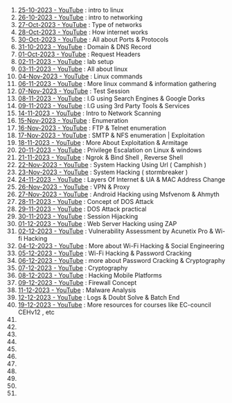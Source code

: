 1. [25-10-2023 - YouTube](https://www.youtube.com/watch?v=0n7tpU5Mkis) : intro to linux 
2. [26-10-2023 - YouTube](https://www.youtube.com/watch?v=J8NCr6owlEM) : intro to networking
3. [27-Oct-2023 - YouTube](https://www.youtube.com/watch?v=v72of2mHsps) : Type of networks
4. [28-Oct-2023 - YouTube](https://www.youtube.com/watch?v=eZQwLNRxK3o&t=1s) : How internet works
5. [30-Oct-2023 - YouTube](https://www.youtube.com/watch?v=woZLpq1f7YU) : All about Ports & Protocols
6. [31-10-2023 - YouTube](https://www.youtube.com/watch?v=jUnzOFpKbfg) : Domain & DNS Record
7. [01-Oct-2023 - YouTube](https://www.youtube.com/watch?v=xSCMj6EC_nU) : Request Headers
8. [02-11-2023 - YouTube](https://www.youtube.com/watch?v=wyhWXWem7tU&t=1s) : lab setup
9. [03-11-2023 - YouTube](https://www.youtube.com/watch?v=VniJsPKlwQ0) : All about linux
10. [04-Nov-2023 - YouTube](https://www.youtube.com/watch?v=TzxBn41n_ac) : Linux commands
11. [06-11-2023 - YouTube](https://www.youtube.com/watch?v=yldgQTAklPg) : More linux command & information gathering
12. [07-Nov-2023 - YouTube](https://www.youtube.com/watch?v=2jskfhXDa4U) : Test Session
13. [08-11-2023 - YouTube](https://www.youtube.com/watch?v=8O7bZQ00TNY) : I.G using Search Engines & Google Dorks
14. [09-11-2023 - YouTube](https://www.youtube.com/watch?v=3uyB8lCf31w) : I.G using 3rd Party Tools & Services
15. [14-11-2023 - YouTube](https://www.youtube.com/watch?v=tD0zX8pAvUc) : Intro to Network Scanning
16. [15-Nov-2023 - YouTube](https://www.youtube.com/watch?v=G1pinWBiXTA) : Enumeration
17. [16-Nov-2023 - YouTube](https://www.youtube.com/watch?v=zsv324HwOEM) : FTP & Telnet enumeration
18. [17-Nov-2023 - YouTube](https://www.youtube.com/watch?v=X9cmLeNcsT0) : SMTP & NFS enumeration | Exploitation
19. [18-11-2023 - YouTube](https://www.youtube.com/watch?v=R9OudyaYXzc) : More About Exploitation & Armitage
20. [20-11-2023 - YouTube](https://www.youtube.com/watch?v=8XD2hnNVNmc) : Privilege Escalation on Linux & windows
21. [21-11-2023 - YouTube](https://www.youtube.com/watch?v=MJuA-iLlSyI) : Ngrok & Bind Shell , Reverse Shell
22. [22-Nov-2023 - YouTube](https://www.youtube.com/watch?v=XT9Nd5vzpiA) : System Hacking Using Url ( Camphish )
23. [23-Nov-2023 - YouTube](https://www.youtube.com/watch?v=6oIq9I1mwxo) : System Hacking ( stormbreaker )
24. [24-11-2023 - YouTube](https://www.youtube.com/watch?v=94HEF2w0NPk) : Layers Of Internet & UA & MAC Address Change
25. [26-Nov-2023 - YouTube](https://www.youtube.com/watch?v=Ungj5EeOLTY) : VPN & Proxy
26. [27-Nov-2023 - YouTube](https://www.youtube.com/watch?v=Sm_k77WeqYM) : Android Hacking using Msfvenom & Ahmyth
27. [28-11-2023 - YouTube](https://www.youtube.com/watch?v=jO1stZo-11U) : Concept of DOS Attack
28. [29-11-2023 - YouTube](https://www.youtube.com/watch?v=R3hle5DZ-xw) : DOS Attack practical
29. [30-11-2023 - YouTube](https://www.youtube.com/watch?v=R0c_U-cNTlM) : Session Hijacking
30. [01-12-2023 - YouTube](https://www.youtube.com/watch?v=zuKvI30JLeI) : Web Server Hacking using ZAP
31. [02-12-2023 - YouTube](https://www.youtube.com/watch?v=3qPBaa04qFI&t=5s) : Vulnerability Assessment by Acunetix Pro & Wi-fi Hacking
32. [04-12-2023 - YouTube](https://www.youtube.com/watch?v=HrNNkQ1SGM4) : More about Wi-Fi Hacking & Social Engineering
33. [05-12-2023 - YouTube](https://www.youtube.com/watch?v=HdB1DAP0L2U) : Wi-Fi Hacking & Password Cracking
34. [06-12-2023 - YouTube](https://www.youtube.com/watch?v=qIm4o2cprbo) : more about Password Cracking & Cryptography
35. [07-12-2023 - YouTube](https://www.youtube.com/watch?v=8FQ2U9Olk3s) : Cryptography
36. [08-12-2023 - YouTube](https://www.youtube.com/watch?v=1G2Ekf453Zw) : Hacking Mobile Platforms
37. [09-12-2023 - YouTube](https://www.youtube.com/watch?v=RG26EeiIMY4) : Firewall Concept
38. [11-12-2023 - YouTube](https://www.youtube.com/watch?v=_yMdza3uQ4Y) : Malware Analysis
39. [12-12-2023 - YouTube](https://www.youtube.com/watch?v=RqTTxVrt-mA) : Logs & Doubt Solve & Batch End
40. [19-12-2023 - YouTube](https://www.youtube.com/watch?v=iZYQGJWqkCU) : More resources for courses like EC-council CEHv12 , etc
41. 
42. 
43. 
44. 
45. 
46. 
47. 
48. 
49. 
50. 
51. 